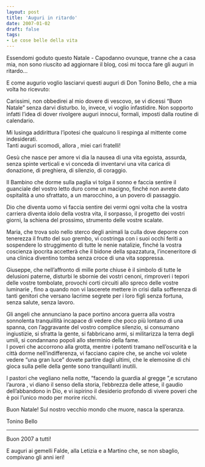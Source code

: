 ```yaml
---
layout: post
title: 'Auguri in ritardo'
date: 2007-01-02
draft: false
tags: 
- Le cose belle della vita
---
```


  

Essendomi goduto questo Natale - Capodanno ovunque, tranne che a casa mia, non sono riuscito ad aggiornare il blog, così mi tocca fare gli auguri in ritardo...

E come augurio voglio lasciarvi questi auguri di Don Tonino Bello, che a mia volta ho ricevuto:

Carissimi, non obbedirei al mio dovere di vescovo, se vi dicessi “Buon Natale” senza darvi disturbo. Io, invece, vi voglio infastidire. Non sopporto infatti l’idea di dover rivolgere auguri innocui, formali, imposti dalla routine di calendario.

  
Mi lusinga addirittura l’ipotesi che qualcuno li respinga al mittente come indesiderati.  
Tanti auguri scomodi, allora , miei cari fratelli!

  
Gesù che nasce per amore vi dia la nausea di una vita egoista, assurda, senza spinte verticali e vi conceda di inventarvi una vita carica di donazione, di preghiera, di silenzio, di coraggio.

  
Il Bambino che dorme sulla paglia vi tolga il sonno e faccia sentire il guanciale del vostro letto duro come un macigno, finché non avrete dato ospitalità a uno sfrattato, a un marocchino, a un povero di passaggio.

  
Dio che diventa uomo vi faccia sentire dei vermi ogni volta che la vostra carriera diventa idolo della vostra vita, il sorpasso, il progetto dei vostri giorni, la schiena del prossimo, strumento delle vostre scalate.

  
Maria, che trova solo nello sterco degli animali la culla dove deporre con tenerezza il frutto del suo grembo, vi costringa con i suoi occhi feriti a sospendere lo struggimento di tutte le nenie natalizie, finché la vostra coscienza ipocrita accetterà che il bidone della spazzatura, l’inceneritore di una clinica diventino tomba senza croce di una vita soppressa.

  
Giuseppe, che nell’affronto di mille porte chiuse è il simbolo di tutte le delusioni paterne, disturbi le sbornie dei vostri cenoni, rimproveri i tepori delle vostre tombolate, provochi corti circuiti allo spreco delle vostre luminarie , fino a quando non vi lascerete mettere in crisi dalla sofferenza di tanti genitori che versano lacrime segrete per i loro figli senza fortuna, senza salute, senza lavoro.

  
Gli angeli che annunciano la pace portino ancora guerra alla vostra sonnolenta tranquillità incapace di vedere che poco più lontano di una spanna, con l’aggravante del vostro complice silenzio, si consumano ingiustizie, si sfratta la gente, si fabbricano armi, si militarizza la terra degli umili, si condannano popoli allo sterminio della fame.  
I poveri che accorrono alla grotta, mentre i potenti tramano nell’oscurità e la città dorme nell’indifferenza, vi facciano capire che, se anche voi volete vedere “una gran luce” dovete partire dagli ultimi, che le elemosine di chi gioca sulla pelle della gente sono tranquillanti inutili.

  
I pastori che vegliano nella notte, “facendo la guardia al gregge ”,e scrutano l’aurora , vi diano il senso della storia, l’ebbrezza delle attese, il gaudio dell’abbandono in Dio, e vi ispirino il desiderio profondo di vivere poveri che è poi l’unico modo per morire ricchi.

  
Buon Natale! Sul nostro vecchio mondo che muore, nasca la speranza.

  
Tonino Bello

* * *

Buon 2007 a tutti!

E auguri ai gemelli Falde, alla Letizia e a Martino che, se non sbaglio, compivano gli anni ieri!